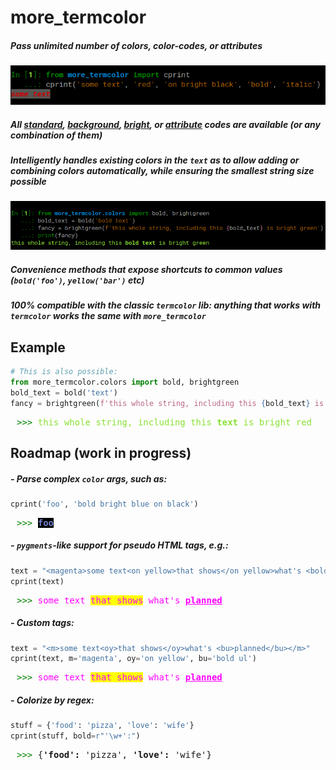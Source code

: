 # more_termcolor
##### Pass unlimited number of colors, color-codes, or attributes

![](./0.png)

##### All [standard](https://en.wikipedia.org/wiki/ANSI_escape_code#3/4_bit), [background](https://en.wikipedia.org/wiki/ANSI_escape_code#SGR_parameters), [bright](https://en.wikipedia.org/wiki/ANSI_escape_code#3/4_bit), or [attribute](https://en.wikipedia.org/wiki/ANSI_escape_code#SGR_parameters) codes are available (or any combination of them)


##### Intelligently handles existing colors in the `text` as to allow adding or combining colors automatically, while ensuring the smallest string size possible
![](./2.png)

##### Convenience methods that expose shortcuts to common values (`bold('foo')`, `yellow('bar')` etc)


##### 100% compatible with the classic `termcolor` lib: anything that works with `termcolor` works the same with `more_termcolor` 

## Example


```python
# This is also possible:
from more_termcolor.colors import bold, brightgreen
bold_text = bold('text')
fancy = brightgreen(f'this whole string, including this {bold_text} is bright green')
```

<div style='font-family: monospace; margin-left: 10px'>
<span style="color: green">>>></span> 
<span style="color: #8AE234">
this whole string, including this <b>text</b> is bright red
</span>
</div>

## Roadmap (work in progress)
##### - Parse complex `color` args, such as:
```python
cprint('foo', 'bold bright blue on black')
``` 
<div style='font-family: monospace; margin-left: 10px'>
<span style="color: green">>>></span>
 <span style="color: #727FCF; font-weight: 700; background: black">foo</span>
</div>


##### - `pygments`-like support for pseudo HTML tags, e.g.: 
```python
text = "<magenta>some text<on yellow>that shows</on yellow>what's <bold ul>planned</bold ul></magenta>"
cprint(text) 
```
<div style='font-family: monospace; margin-left: 10px'>
<span style="color: green">>>></span> 
<span style="color: magenta">
some text
<span style="background: yellow">that shows</span>
what's
<span style="font-weight: bold"><u>planned</u></span>
</span>
</div>

##### - Custom tags:
```python
text = "<m>some text<oy>that shows</oy>what's <bu>planned</bu></m>"
cprint(text, m='magenta', oy='on yellow', bu='bold ul') 
``` 
<div style='font-family: monospace; margin-left: 10px'>
<span style="color: green">>>></span> 
<span style="color: magenta">
some text
<span style="background: yellow">that shows</span>
what's
<span style="font-weight: bold"><u>planned</u></span>
</span>
</div>

##### - Colorize by regex:
```python
stuff = {'food': 'pizza', 'love': 'wife'}
cprint(stuff, bold=r"'\w+':")

``` 
<div style='font-family: monospace; margin-left: 10px'>
<span style="color: green">>>></span> {<span style="font-weight: 700">'food':</span> 'pizza', <span style="font-weight: 700">'love':</span> 'wife'}
</div>

